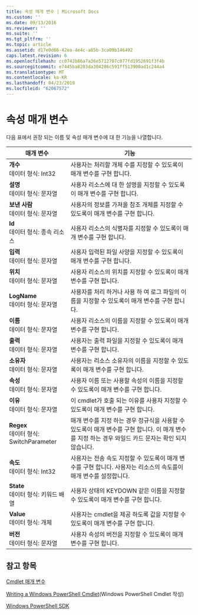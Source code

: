 ```yaml
---
title: 속성 매개 변수 | Microsoft Docs
ms.custom: ''
ms.date: 09/13/2016
ms.reviewer: ''
ms.suite: ''
ms.tgt_pltfrm: ''
ms.topic: article
ms.assetid: d17e0d66-42ea-4e4c-a85b-3ca09b146492
caps.latest.revision: 6
ms.openlocfilehash: cc0742b86a7a36e5712707c077fd1952691f3f4b
ms.sourcegitcommit: e7445ba8203da304286c591ff513900ad1c244a4
ms.translationtype: MT
ms.contentlocale: ko-KR
ms.lasthandoff: 04/23/2019
ms.locfileid: "62067572"
---
```

# <a name="property-parameters"></a>속성 매개 변수

다음 표에서 권장 되는 이름 및 속성 매개 변수에 대 한 기능을 나열합니다.

|매개 변수|기능|
|---|---|
|**개수**<br>데이터 형식: Int32|사용자는 처리할 개체 수를 지정할 수 있도록이 매개 변수를 구현 합니다.|
|**설명**<br>데이터 형식: 문자열|사용자 리소스에 대 한 설명을 지정할 수 있도록이 매개 변수를 구현 합니다.|
|**보낸 사람**<br>데이터 형식: 문자열|사용자의 정보를 가져올 참조 개체를 지정할 수 있도록이 매개 변수를 구현 합니다.|
|**Id**<br>데이터 형식: 종속 리소스|사용자 리소스의 식별자를 지정할 수 있도록이 매개 변수를 구현 합니다.|
|**입력**<br>데이터 형식: 문자열|사용자 입력된 파일 사양을 지정할 수 있도록이 매개 변수를 구현 합니다.|
|**위치**<br>데이터 형식: 문자열|사용자 리소스의 위치를 지정할 수 있도록이 매개 변수를 구현 합니다.|
|**LogName**<br>데이터 형식: 문자열|사용자를 처리 하거나 사용 하 여 로그 파일의 이름을 지정할 수 있도록이 매개 변수를 구현 합니다.|
|**이름**<br>데이터 형식: 문자열|사용자 리소스의 이름을 지정할 수 있도록이 매개 변수를 구현 합니다.|
|**출력**<br>데이터 형식: 문자열|사용자는 출력 파일을 지정할 수 있도록이 매개 변수를 구현 합니다.|
|**소유자**<br>데이터 형식: 문자열|사용자는 리소스 소유자의 이름을 지정할 수 있도록이 매개 변수를 구현 합니다.|
|**속성**<br>데이터 형식: 문자열|사용자 이름 또는 사용할 속성의 이름을 지정할 수 있도록이 매개 변수를 구현 합니다.|
|**이유**<br>데이터 형식: 문자열|이 cmdlet가 호출 되는 이유를 사용자 지정할 수 있도록이 매개 변수를 구현 합니다.|
|**Regex**<br>데이터 형식: SwitchParameter|매개 변수를 지정 하는 경우 정규식을 사용할 수 있도록이 매개 변수를 구현 합니다. 이 매개 변수를 지정 하는 경우 와일드 카드 문자는 확인 되지 않습니다.|
|**속도**<br>데이터 형식: Int32|사용자는 전송 속도 지정할 수 있도록이 매개 변수를 구현 합니다. 사용자는 리소스의 속도를이 매개 변수를 설정합니다.|
|**State**<br>데이터 형식: 키워드 배열|사용자 상태의 KEYDOWN 같은 이름을 지정할 수 있도록이 매개 변수를 구현 합니다.|
|**Value**<br>데이터 형식: 개체|사용자는 cmdlet을 제공 하도록 값을 지정할 수 있도록이 매개 변수를 구현 합니다.|
|**버전**<br>데이터 형식: 문자열|사용자 속성의 버전을 지정할 수 있도록이 매개 변수를 구현 합니다.|

## <a name="see-also"></a>참고 항목

[Cmdlet 매개 변수](./cmdlet-parameters.md)

[Writing a Windows PowerShell Cmdlet](./writing-a-windows-powershell-cmdlet.md)(Windows PowerShell Cmdlet 작성)

[Windows PowerShell SDK](../windows-powershell-reference.md)

